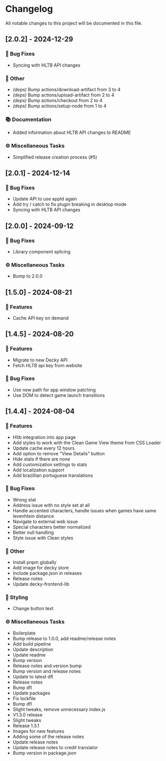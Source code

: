 # Changelog

All notable changes to this project will be documented in this file.

## [2.0.2] - 2024-12-29

### 🐛 Bug Fixes

- Syncing with HLTB API changes

### 💼 Other

- *(deps)* Bump actions/download-artifact from 3 to 4
- *(deps)* Bump actions/upload-artifact from 2 to 4
- *(deps)* Bump actions/checkout from 2 to 4
- *(deps)* Bump actions/setup-node from 1 to 4

### 📚 Documentation

- Added information about HLTB API changes to README

### ⚙️ Miscellaneous Tasks

- Simplified release creation process (#5)

## [2.0.1] - 2024-12-14

### 🐛 Bug Fixes

- Update API to use appId again
- Add try / catch to fix plugin breaking in desktop mode
- Syncing with HLTB API changes

## [2.0.0] - 2024-09-12

### 🐛 Bug Fixes

- Library component splicing

### ⚙️ Miscellaneous Tasks

- Bump to 2.0.0

## [1.5.0] - 2024-08-21

### 🚀 Features

- Cache API key on demand

## [1.4.5] - 2024-08-20

### 🚀 Features

- Migrate to new Decky API
- Fetch HLTB api key from website

### 🐛 Bug Fixes

- Use new path for app window patching
- Use DOM to detect game launch transitions

## [1.4.4] - 2024-08-04

### 🚀 Features

- Hltb integration into app page
- Add styles to work with the Clean Game View theme from CSS Loader
- Update cache every 12 hours
- Add option to remove "View Details" button
- Hide stats if there are none
- Add customization settings to stats
- Add localization support
- Add brazillian portuguese translations

### 🐛 Bug Fixes

- Wrong stat
- Address issue with no style set at all
- Handle accented characters, handle issues when games have same levenhtein distance
- Navigate to external web issue
- Special characters better normalized
- Better null handling
- Style issue with Clean styles

### 💼 Other

- Install pnpm globally
- Add image for decky store
- Include package.json in releases
- Release notes
- Update decky-frontend-lib

### 🎨 Styling

- Change button text

### ⚙️ Miscellaneous Tasks

- Boilerplate
- Bump release to 1.0.0, add readme/release notes
- Add build pipeline
- Update description
- Update readme
- Bump version
- Release notes and version bump
- Bump version and release notes
- Update to latest dfl
- Release notes
- Bump dfl
- Update packages
- Fix lockfile
- Bump dfl
- Slight tweaks, remove unnecessary index.js
- V1.3.0 release
- Slight tweaks
- Release 1.3.1
- Images for new features
- Adding some of the release notes
- Update release notes
- Update release notes to credit translator
- Bump version in package.json

<!-- generated by git-cliff -->
